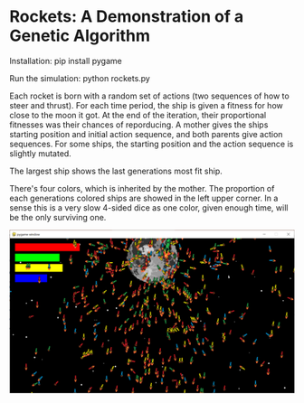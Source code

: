 # Rockets: A Demonstration of a Genetic Algorithm

Installation:
pip install pygame

Run the simulation: 
python rockets.py

Each rocket is born with a random set of actions (two sequences of how to steer and thrust). For each time period, the ship is given a fitness for how close to the moon it got. At the end of the iteration, their proportional fitnesses was their chances of reporducing. A mother gives the ships starting position and initial action sequence, and both parents give action sequences. For some ships, the starting position and the action sequence is slightly mutated. 

The largest ship shows the last generations most fit ship. 

There's four colors, which is inherited by the mother. The proportion of each generations colored ships are showed in the left upper corner. In a sense this is a very slow 4-sided dice as one color, given enough time, will be the only surviving one. 

![alt text](https://github.com/MartinJSB/Rockets/blob/master/Capture.PNG)
